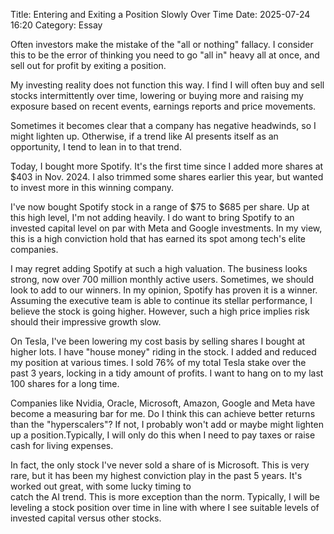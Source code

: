 Title: Entering and Exiting a Position Slowly Over Time 
Date: 2025-07-24 16:20 
Category: Essay


Often investors make the mistake of the "all or nothing" fallacy. I consider this 
to be the error of thinking you need to go "all in" heavy all at once, and sell out 
for profit by exiting a position.

My investing reality does not function this way. I find I will often buy and sell stocks 
intermittently over time, lowering or buying more and raising my exposure based on recent events, 
earnings reports and price movements.

Sometimes it becomes clear that a company has negative headwinds, so I might lighten up. 
Otherwise, if a trend like AI presents itself as an opportunity, I tend to lean in to that trend.
 
Today, I bought more Spotify. It's the first time since I added more shares at $403 in Nov. 2024. 
I also trimmed some shares earlier this year, but wanted to invest more in this winning company.

I've now bought Spotify stock in a range of $75 to $685 per share. Up at this high level, I'm not adding heavily.
I do want to bring Spotify to an invested capital level on par with Meta and Google investments. 
In my view, this is a high conviction hold that has earned its spot among tech's elite companies.

I may regret adding Spotify at such a high valuation. The business looks strong, now over 700 million 
monthly active users. Sometimes, we should look to add to our winners. In my opinion, Spotify has proven 
it is a winner. Assuming the executive team is able to continue its stellar performance,
I believe the stock is going higher. However, such a high price implies risk should their impressive growth slow.

On Tesla, I've been lowering my cost basis by selling shares I bought at higher lots. I have 
"house money" riding in the stock. I added and reduced my position at various times. I sold 76% 
of my total Tesla stake over the past 3 years, locking in a tidy amount of profits. I want to hang 
on to my last 100 shares for a long time.

Companies like Nvidia, Oracle, Microsoft, Amazon, Google and Meta have become a measuring bar for me.
Do I think this can achieve better returns than the "hyperscalers"? If not, I probably won't add or 
maybe might lighten up a position.Typically, I will only do this when I need to pay taxes or raise 
cash for living expenses.

In fact, the only stock I've never sold a share of is Microsoft. This is very rare, but it has been 
my highest conviction play in the past 5 years. It's worked out great, with some lucky timing to  
catch the AI trend. This is more exception than the norm. Typically, I will be leveling a stock 
position over time in line with where I see suitable levels of invested capital versus other stocks. 
